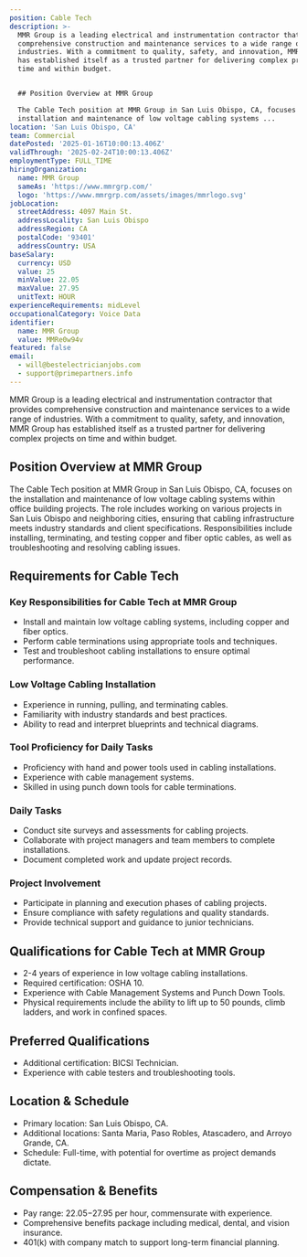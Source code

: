 ```yaml
---
position: Cable Tech
description: >-
  MMR Group is a leading electrical and instrumentation contractor that provides
  comprehensive construction and maintenance services to a wide range of
  industries. With a commitment to quality, safety, and innovation, MMR Group
  has established itself as a trusted partner for delivering complex projects on
  time and within budget.


  ## Position Overview at MMR Group

  The Cable Tech position at MMR Group in San Luis Obispo, CA, focuses on the
  installation and maintenance of low voltage cabling systems ...
location: 'San Luis Obispo, CA'
team: Commercial
datePosted: '2025-01-16T10:00:13.406Z'
validThrough: '2025-02-24T10:00:13.406Z'
employmentType: FULL_TIME
hiringOrganization:
  name: MMR Group
  sameAs: 'https://www.mmrgrp.com/'
  logo: 'https://www.mmrgrp.com/assets/images/mmrlogo.svg'
jobLocation:
  streetAddress: 4097 Main St.
  addressLocality: San Luis Obispo
  addressRegion: CA
  postalCode: '93401'
  addressCountry: USA
baseSalary:
  currency: USD
  value: 25
  minValue: 22.05
  maxValue: 27.95
  unitText: HOUR
experienceRequirements: midLevel
occupationalCategory: Voice Data
identifier:
  name: MMR Group
  value: MMRe0w94v
featured: false
email:
  - will@bestelectricianjobs.com
  - support@primepartners.info
---
```




MMR Group is a leading electrical and instrumentation contractor that provides comprehensive construction and maintenance services to a wide range of industries. With a commitment to quality, safety, and innovation, MMR Group has established itself as a trusted partner for delivering complex projects on time and within budget.

## Position Overview at MMR Group
The Cable Tech position at MMR Group in San Luis Obispo, CA, focuses on the installation and maintenance of low voltage cabling systems within office building projects. The role includes working on various projects in San Luis Obispo and neighboring cities, ensuring that cabling infrastructure meets industry standards and client specifications. Responsibilities include installing, terminating, and testing copper and fiber optic cables, as well as troubleshooting and resolving cabling issues.

## Requirements for Cable Tech

### Key Responsibilities for Cable Tech at MMR Group
- Install and maintain low voltage cabling systems, including copper and fiber optics.
- Perform cable terminations using appropriate tools and techniques.
- Test and troubleshoot cabling installations to ensure optimal performance.

### Low Voltage Cabling Installation
- Experience in running, pulling, and terminating cables.
- Familiarity with industry standards and best practices.
- Ability to read and interpret blueprints and technical diagrams.

### Tool Proficiency for Daily Tasks
- Proficiency with hand and power tools used in cabling installations.
- Experience with cable management systems.
- Skilled in using punch down tools for cable terminations.

### Daily Tasks
- Conduct site surveys and assessments for cabling projects.
- Collaborate with project managers and team members to complete installations.
- Document completed work and update project records.

### Project Involvement
- Participate in planning and execution phases of cabling projects.
- Ensure compliance with safety regulations and quality standards.
- Provide technical support and guidance to junior technicians.

## Qualifications for Cable Tech at MMR Group
- 2-4 years of experience in low voltage cabling installations.
- Required certification: OSHA 10.
- Experience with Cable Management Systems and Punch Down Tools.
- Physical requirements include the ability to lift up to 50 pounds, climb ladders, and work in confined spaces.

## Preferred Qualifications
- Additional certification: BICSI Technician.
- Experience with cable testers and troubleshooting tools.

## Location & Schedule
- Primary location: San Luis Obispo, CA.
- Additional locations: Santa Maria, Paso Robles, Atascadero, and Arroyo Grande, CA.
- Schedule: Full-time, with potential for overtime as project demands dictate.

## Compensation & Benefits
- Pay range: $22.05-$27.95 per hour, commensurate with experience.
- Comprehensive benefits package including medical, dental, and vision insurance.
- 401(k) with company match to support long-term financial planning.
